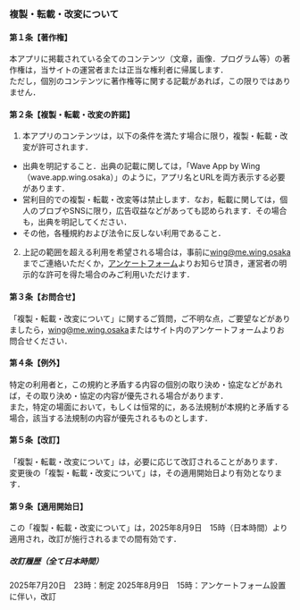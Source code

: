 ### 複製・転載・改変について
#### 第１条【著作権】
本アプリに掲載されている全てのコンテンツ（文章，画像．プログラム等）の著作権は，当サイトの運営者または正当な権利者に帰属します．    
ただし，個別のコンテンツに著作権等に関する記載があれば，この限りではありません．
#### 第２条【複製・転載・改変の許諾】
1. 本アプリのコンテンツは，以下の条件を満たす場合に限り，複製・転載・改変が許可されます．
- 出典を明記すること．出典の記載に関しては，「Wave App by Wing （wave.app.wing.osaka）」のように，アプリ名とURLを両方表示する必要があります．
- 営利目的での複製・転載・改変等は禁止します．なお，転載に関しては，個人のブロブやSNSに限り，広告収益などがあっても認められます．その場合も，出典を明記してください．
- その他，各種規約および法令に反しない利用であること．
2. 上記の範囲を超える利用を希望される場合は，事前に[wing@me.wing.osaka](mailto:wing@me.wing.osaka)までご連絡いただくか，[アンケートフォーム](/form)よりお知らせ頂き，運営者の明示的な許可を得た場合のみご利用いただけます．
#### 第３条【お問合せ】
「複製・転載・改変について」に関するご質問，ご不明な点，ご要望などがありましたら，[wing@me.wing.osaka](mailto:wing@me.wing.osaka)またはサイト内のアンケートフォームよりお問合せください．
#### 第４条【例外】
特定の利用者と，この規約と矛盾する内容の個別の取り決め・協定などがあれば，その取り決め・協定の内容が優先される場合があります．    
また，特定の場面において，もしくは恒常的に，ある法規制が本規約と矛盾する場合，該当する法規制の内容が優先されるものとします．
#### 第５条【改訂】
「複製・転載・改変について」は，必要に応じて改訂されることがあります．    
変更後の「複製・転載・改変について」は，その適用開始日より有効となります．
#### 第９条【適用開始日】
この「複製・転載・改変について」は，2025年8月9日　15時（日本時間）より適用され，改訂が施行されるまでの間有効です．
##### 改訂履歴（全て日本時間）
2025年7月20日　23時：制定
2025年8月9日　15時：アンケートフォーム設置に伴い，改訂